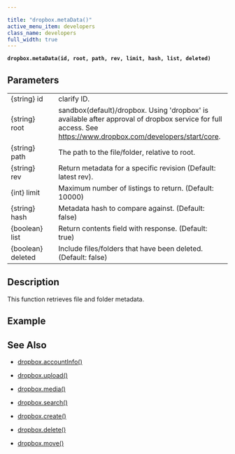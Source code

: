 ```yaml
---

title: "dropbox.metaData()"
active_menu_item: developers
class_name: developers
full_width: true
---
```


**`dropbox.metaData(id, root, path, rev, limit, hash, list, deleted)`**

## Parameters

<table>
<tr>
<td width="181">
{string} id

</td>
<td width="18">
</td>
<td width="681">
clarify ID.
</td>
</tr>
<tr>
<td width="181">
{string} root
</td>
<td width="18">
</td>
<td width="681">
sandbox(default)/dropbox. Using 'dropbox' is available after approval of dropbox service for full access. See <a href="https://www.dropbox.com/developers/start/core">https://www.dropbox.com/developers/start/core</a>.
</td>
</tr>
<tr>
<td width="181">
{string} path

</td>
<td width="18">
</td>
<td width="681">
The path to the file/folder, relative to root.

</td>
</tr>
<tr>
<td width="181">
{string} rev

</td>
<td width="18">
</td>
<td width="681">
Return metadata for a specific revision (Default: latest rev).

</td>
</tr>
<tr>
<td width="181">
{int} limit

</td>
<td width="18">
</td>
<td width="681">
Maximum number of listings to return. (Default: 10000)

</td>
</tr>
<tr>
<td width="181">
{string} hash

</td>
<td width="18">
</td>
<td width="681">
Metadata hash to compare against. (Default: false)

</td>
</tr>
<tr>
<td width="181">
{boolean} list

</td>
<td width="18">
</td>
<td width="681">
Return contents field with response. (Default: true)

</td>
</tr>
<tr>
<td width="181">
{boolean} deleted

</td>
<td width="18">
</td>
<td width="681">
Include files/folders that have been deleted. (Default: false)

</td>
</tr>
</table>

## Description
This function retrieves file and folder metadata.

## Example



## See Also

- [dropbox.accountInfo()](/developers/documentation/scripting-apis/server-side-api/dropbox-object/dropboxacinfo)

- [dropbox.upload()](/developers/documentation/scripting-apis/server-side-api/dropbox-object/dropboxupload)

- [dropbox.media()](/developers/documentation/scripting-apis/server-side-api/dropbox-object/dropboxmedia)

- [dropbox.search()](/developers/documentation/scripting-apis/server-side-api/dropbox-object/dropboxsearch)

- [dropbox.create()](/developers/documentation/scripting-apis/server-side-api/dropbox-object/dropboxcreate)

- [dropbox.delete()](/developers/documentation/scripting-apis/server-side-api/dropbox-object/dropboxdelete)

- [dropbox.move()](/developers/documentation/scripting-apis/server-side-api/dropbox-object/dropboxmove)
